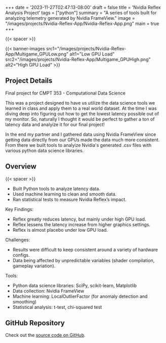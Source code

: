 +++
date = '2023-11-27T02:47:13-08:00'
draft = false
title = 'Nvidia Reflex Analysis Project'
tags = ["python"]
summary = "A series of tools built for analyzing telemetry generated by Nvidia FrameView."
image = "/images/projects/Nvidia-Reflex-App/Nvidia-Reflex-App.png"
main = true
+++

{{< spacer >}}

{{< banner-images
src1="/images/projects/Nvidia-Reflex-App/Multigame_GPULow.png"
alt1="Low GPU Load"
src2="/images/projects/Nvidia-Reflex-App/Multigame_GPUHigh.png"
alt2="High GPU Load" >}}

## Project Details

Final project for CMPT 353 - Computational Data Science

This was a project designed to have us utilize the data science tools we learned in class and apply them to a real world dataset. At the time I was diving deep into figuring out how to get the lowest latency possible out of my monitor. So, naturally I thought it would be perfect to gather a ton of latency data and analyize it for our final project!

In the end my partner and I gathered data using Nvidia FrameView since getting data directly from our GPUs made the data much more consistent. From there we built tools to analyize Nvidia's generated .csv files with various python data science libraries.

## Overview

{{< spacer >}}

- Built Python tools to analyze latency data.
- Used machine learning to clean and smooth data.
- Ran statistical tests to measure Nvidia Reflex’s impact.

Key Findings:

- Reflex greatly reduces latency, but mainly under high GPU load.
- Reflex lessens the latency increase from higher graphics settings.
- Reflex is almost placebo under low GPU load.

Challenges:

- Results were difficult to keep consistent around a variety of hardware configs.
- Data being affected by unpredictable variables (shader compilation, gameplay variation).

Tools:

- Python data science libraries: SciPy, scikit-learn, Matplotlib
- Data collection: Nvidia FrameView
- Machine learning: LocalOutlierFactor (for anomaly detection and smoothing)
- Statistical analysis: t-test, chi-squared test

## GitHub Repository

Check out the [source code on GitHub](https://github.com/cbrad2001/cmpt353prj).

